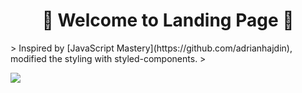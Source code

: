 <h1 align="center">🚩 Welcome to Landing Page 🚩</h1>
 > Inspired by [JavaScript Mastery](https://github.com/adrianhajdin), modified the styling with styled-components.
 > 
 
[<img src="https://res.cloudinary.com/dojn5va73/image/upload/v1675188837/landingPage_bxhkze.png" >](https://landing-page-u316.onrender.com/)
